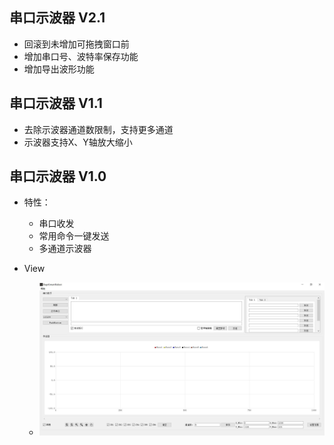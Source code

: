 
## 串口示波器 V2.1 
- 回滚到未增加可拖拽窗口前
- 增加串口号、波特率保存功能
- 增加导出波形功能


## 串口示波器 V1.1

- 去除示波器通道数限制，支持更多通道
- 示波器支持X、Y轴放大缩小

## 串口示波器 V1.0

- 特性：
	-	串口收发
	- 常用命令一键发送
	- 多通道示波器

	
- View
	- ![view](https://raw.githubusercontent.com/Ncerzzk/serial_scope/master/view.jpg)




